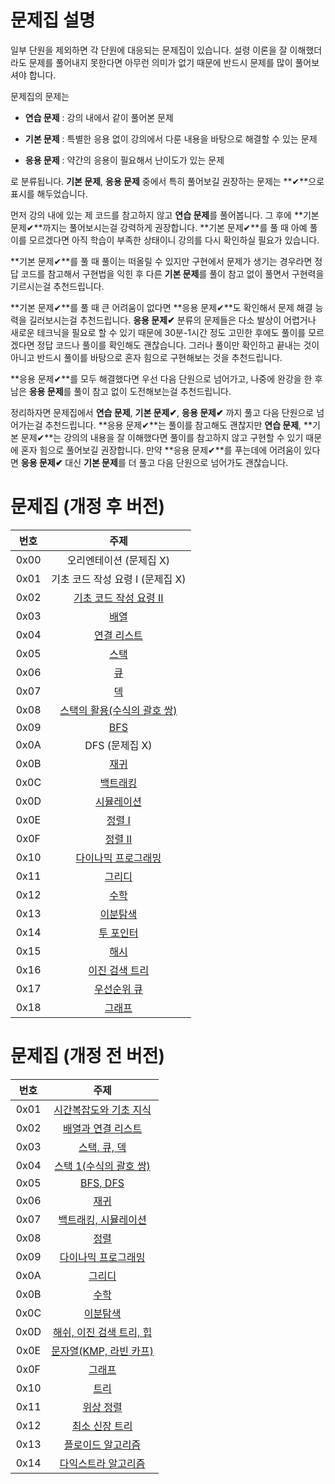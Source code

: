 # 문제집 설명

일부 단원을 제외하면 각 단원에 대응되는 문제집이 있습니다. 설령 이론을 잘 이해했더라도 문제를 풀어내지 못한다면 아무런 의미가 없기 때문에 반드시 문제를 많이 풀어보셔야 합니다.

문제집의 문제는

- **연습 문제** : 강의 내에서 같이 풀어본 문제

- **기본 문제** : 특별한 응용 없이 강의에서 다룬 내용을 바탕으로 해결할 수 있는 문제

- **응용 문제** : 약간의 응용이 필요해서 난이도가 있는 문제

로 분류됩니다. **기본 문제**, **응용 문제** 중에서 특히 풀어보길 권장하는 문제는 **✔**으로 표시를 해두었습니다.

먼저 강의 내에 있는 제 코드를 참고하지 않고 **연습 문제**를 풀어봅니다. 그 후에 **기본 문제✔**까지는 풀어보시는걸 강력하게 권장합니다. **기본 문제✔**를 풀 때 아예 풀이를 모르겠다면 아직 학습이 부족한 상태이니 강의를 다시 확인하실 필요가 있습니다.

**기본 문제✔**를 풀 때 풀이는 떠올릴 수 있지만 구현에서 문제가 생기는 경우라면 정답 코드를 참고해서 구현법을 익힌 후 다른 **기본 문제**를 풀이 참고 없이 풀면서 구현력을 기르시는걸 추천드립니다.

**기본 문제✔**를 풀 때 큰 어려움이 없다면 **응용 문제✔**도 확인해서 문제 해결 능력을 길러보시는걸 추천드립니다. **응용 문제✔** 분류의 문제들은 다소 발상이 어렵거나 새로운 테크닉을 필요로 할 수 있기 때문에 30분-1시간 정도 고민한 후에도 풀이를 모르겠다면 정답 코드나 풀이를 확인해도 괜찮습니다. 그러나 풀이만 확인하고 끝내는 것이 아니고 반드시 풀이를 바탕으로 혼자 힘으로 구현해보는 것을 추천드립니다.

**응용 문제✔**를 모두 해결했다면 우선 다음 단원으로 넘어가고, 나중에 완강을 한 후 남은 **응용 문제**를 풀이 참고 없이 도전해보는걸 추천드립니다.

정리하자면 문제집에서 **연습 문제**, **기본 문제✔**, **응용 문제✔** 까지 풀고 다음 단원으로 넘어가는걸 추천드립니다. **응용 문제✔**는 풀이를 참고해도 괜찮지만 **연습 문제**, **기본 문제✔**는 강의의 내용을 잘 이해했다면 풀이를 참고하지 않고 구현할 수 있기 때문에 혼자 힘으로 풀어보길 권장합니다. 만약 **응용 문제✔**를 푸는데에 어려움이 있다면 **응용 문제✔** 대신 **기본 문제**를 더 풀고 다음 단원으로 넘어가도 괜찮습니다.

# 문제집 (개정 후 버전)
| 번호 | 주제 |
| :--: | :--: |
| 0x00 | 오리엔테이션 (문제집 X) |
| 0x01 | 기초 코드 작성 요령 I (문제집 X) |
| 0x02 | [기초 코드 작성 요령 II](workbook/0x02.md) |
| 0x03 | [배열](workbook/0x03.md) |
| 0x04 | [연결 리스트](workbook/0x04.md) |
| 0x05 | [스택](workbook/0x05.md) |
| 0x06 | [큐](workbook/0x06.md) |
| 0x07 | [덱](workbook/0x07.md) |
| 0x08 | [스택의 활용(수식의 괄호 쌍)](workbook/0x08.md) |
| 0x09 | [BFS](workbook/0x09.md) |
| 0x0A | DFS (문제집 X) |
| 0x0B | [재귀](workbook/0x0B.md) |
| 0x0C | [백트래킹](workbook/0x0C.md) |
| 0x0D | [시뮬레이션](workbook/0x0D.md) |
| 0x0E | [정렬 I](workbook/0x0E.md) |
| 0x0F | [정렬 II](workbook/0x0F.md) |
| 0x10 | [다이나믹 프로그래밍](workbook/0x10.md) |
| 0x11 | [그리디](workbook/0x11.md) |
| 0x12 | [수학](workbook/0x12.md) |
| 0x13 | [이분탐색](workbook/0x13.md) |
| 0x14 | [투 포인터](workbook/0x14.md) |
| 0x15 | [해시](workbook/0x15.md) |
| 0x16 | [이진 검색 트리](workbook/0x16.md) |
| 0x17 | [우선순위 큐](workbook/0x17.md) |
| 0x18 | [그래프](workbook/0x18.md) |

# 문제집 (개정 전 버전)
| 번호 | 주제 |
| :---: | :---: |
| 0x01 | [시간복잡도와 기초 지식](https://www.acmicpc.net/workbook/view/7286) |
| 0x02 | [배열과 연결 리스트](https://www.acmicpc.net/workbook/view/7287) |
| 0x03 | [스택, 큐, 덱](https://www.acmicpc.net/workbook/view/7288) |
| 0x04 | [스택 1(수식의 괄호 쌍)](https://www.acmicpc.net/workbook/view/7289) |
| 0x05 | [BFS, DFS](https://www.acmicpc.net/workbook/view/7290) |
| 0x06 | [재귀](https://www.acmicpc.net/workbook/view/7291) |
| 0x07 | [백트래킹, 시뮬레이션](https://www.acmicpc.net/workbook/view/7292) |
| 0x08 | [정렬](https://www.acmicpc.net/workbook/view/7293) |
| 0x09 | [다이나믹 프로그래밍](https://www.acmicpc.net/workbook/view/7294) |
| 0x0A | [그리디](https://www.acmicpc.net/workbook/view/7295) |
| 0x0B | [수학](https://www.acmicpc.net/workbook/view/7296) |
| 0x0C | [이분탐색](https://www.acmicpc.net/workbook/view/7297) |
| 0x0D | [해쉬, 이진 검색 트리, 힙](https://www.acmicpc.net/workbook/view/7298) |
| 0x0E | [문자열(KMP, 라빈 카프)](https://www.acmicpc.net/workbook/view/7299) |
| 0x0F | [그래프](https://www.acmicpc.net/workbook/view/7300) |
| 0x10 | [트리](https://www.acmicpc.net/workbook/view/7301) |
| 0x11 | [위상 정렬](https://www.acmicpc.net/workbook/view/7302) |
| 0x12 | [최소 신장 트리](https://www.acmicpc.net/workbook/view/7303) |
| 0x13 | [플로이드 알고리즘](https://www.acmicpc.net/workbook/view/7304) |
| 0x14 | [다익스트라 알고리즘](https://www.acmicpc.net/workbook/view/7305) |    
